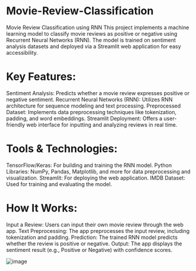 # Movie-Review-Classification

Movie Review Classification using RNN
This project implements a machine learning model to classify movie reviews as positive or negative using Recurrent Neural Networks (RNN). The model is trained on sentiment analysis datasets and deployed via a Streamlit web application for easy accessibility.

# Key Features:
Sentiment Analysis: Predicts whether a movie review expresses positive or negative sentiment.
Recurrent Neural Networks (RNN): Utilizes RNN architecture for sequence modeling and text processing.
Preprocessed Dataset: Implements data preprocessing techniques like tokenization, padding, and word embeddings.
Streamlit Deployment: Offers a user-friendly web interface for inputting and analyzing reviews in real time.

# Tools & Technologies:
TensorFlow/Keras: For building and training the RNN model.
Python Libraries: NumPy, Pandas, Matplotlib, and more for data preprocessing and visualization.
Streamlit: For deploying the web application.
IMDB Dataset: Used for training and evaluating the model.

# How It Works:
Input a Review: Users can input their own movie review through the web app.
Text Preprocessing: The app preprocesses the input review, including tokenization and padding.
Prediction: The trained RNN model predicts whether the review is positive or negative.
Output: The app displays the sentiment result (e.g., Positive or Negative) with confidence scores.

![image](https://github.com/user-attachments/assets/952a7b9a-b37c-4cae-a642-cf83a3fe6e30)
